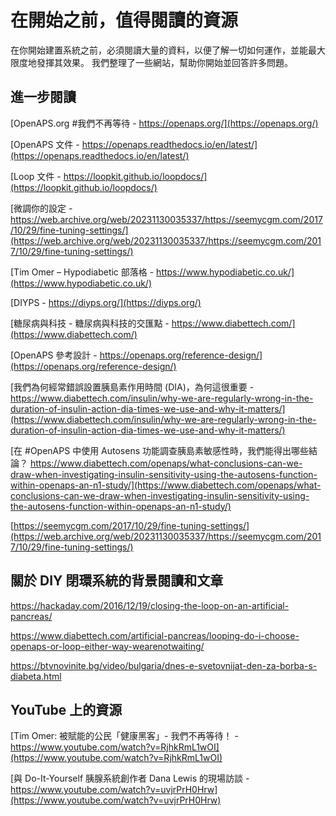 # 在開始之前，值得閱讀的資源

在你開始建置系統之前，必須閱讀大量的資料，以便了解一切如何運作，並能最大限度地發揮其效果。 我們整理了一些網站，幫助你開始並回答許多問題。

## 進一步閱讀

[OpenAPS.org #我們不再等待 - https://openaps.org/](https://openaps.org/)

[OpenAPS 文件 - https://openaps.readthedocs.io/en/latest/](https://openaps.readthedocs.io/en/latest/)

[Loop 文件 - https://loopkit.github.io/loopdocs/](https://loopkit.github.io/loopdocs/)

[微調你的設定 - https://web.archive.org/web/20231130035337/https://seemycgm.com/2017/10/29/fine-tuning-settings/](https://web.archive.org/web/20231130035337/https://seemycgm.com/2017/10/29/fine-tuning-settings/)

[Tim Omer – Hypodiabetic 部落格 - https://www.hypodiabetic.co.uk/](https://www.hypodiabetic.co.uk/)

[DIYPS - https://diyps.org/](https://diyps.org/)

[糖尿病與科技 - 糖尿病與科技的交匯點 - https://www.diabettech.com/](https://www.diabettech.com/)

[OpenAPS 參考設計 - https://openaps.org/reference-design/](https://openaps.org/reference-design/)

[我們為何經常錯誤設置胰島素作用時間 (DIA)，為何這很重要 - https://www.diabettech.com/insulin/why-we-are-regularly-wrong-in-the-duration-of-insulin-action-dia-times-we-use-and-why-it-matters/](https://www.diabettech.com/insulin/why-we-are-regularly-wrong-in-the-duration-of-insulin-action-dia-times-we-use-and-why-it-matters/)

[在 #OpenAPS 中使用 Autosens 功能調查胰島素敏感性時，我們能得出哪些結論？ https://www.diabettech.com/openaps/what-conclusions-can-we-draw-when-investigating-insulin-sensitivity-using-the-autosens-function-within-openaps-an-n1-study/](https://www.diabettech.com/openaps/what-conclusions-can-we-draw-when-investigating-insulin-sensitivity-using-the-autosens-function-within-openaps-an-n1-study/)

[https://seemycgm.com/2017/10/29/fine-tuning-settings/](https://web.archive.org/web/20231130035337/https://seemycgm.com/2017/10/29/fine-tuning-settings/)

## 關於 DIY 閉環系統的背景閱讀和文章

<https://hackaday.com/2016/12/19/closing-the-loop-on-an-artificial-pancreas/>

<https://www.diabettech.com/artificial-pancreas/looping-do-i-choose-openaps-or-loop-either-way-wearenotwaiting/>

<https://btvnovinite.bg/video/bulgaria/dnes-e-svetovnijat-den-za-borba-s-diabeta.html>

## YouTube 上的資源

[Tim Omer: 被賦能的公民「健康黑客」- 我們不再等待！ - https://www.youtube.com/watch?v=RjhkRmL1wOI](https://www.youtube.com/watch?v=RjhkRmL1wOI)

[與 Do-It-Yourself 胰腺系統創作者 Dana Lewis 的現場訪談 - https://www.youtube.com/watch?v=uvjrPrH0Hrw](https://www.youtube.com/watch?v=uvjrPrH0Hrw)